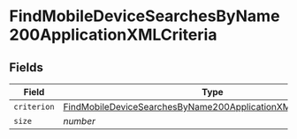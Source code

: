 # FindMobileDeviceSearchesByName200ApplicationXMLCriteria


## Fields

| Field                                                                                                                                                           | Type                                                                                                                                                            | Required                                                                                                                                                        | Description                                                                                                                                                     | Example                                                                                                                                                         |
| --------------------------------------------------------------------------------------------------------------------------------------------------------------- | --------------------------------------------------------------------------------------------------------------------------------------------------------------- | --------------------------------------------------------------------------------------------------------------------------------------------------------------- | --------------------------------------------------------------------------------------------------------------------------------------------------------------- | --------------------------------------------------------------------------------------------------------------------------------------------------------------- |
| `criterion`                                                                                                                                                     | [FindMobileDeviceSearchesByName200ApplicationXMLCriteriaCriterion](../../models/operations/findmobiledevicesearchesbyname200applicationxmlcriteriacriterion.md) | :heavy_minus_sign:                                                                                                                                              | N/A                                                                                                                                                             |                                                                                                                                                                 |
| `size`                                                                                                                                                          | *number*                                                                                                                                                        | :heavy_minus_sign:                                                                                                                                              | N/A                                                                                                                                                             | 1                                                                                                                                                               |